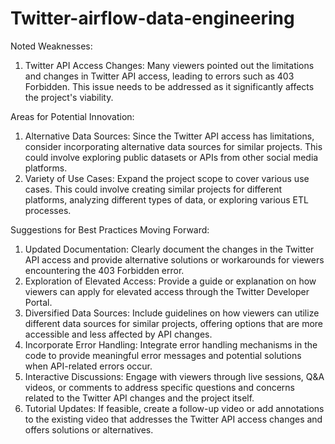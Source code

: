 # Twitter-airflow-data-engineering

Noted Weaknesses:

1. Twitter API Access Changes: Many viewers pointed out the limitations and changes in Twitter API access, leading to errors such as 403 Forbidden. This issue needs to be addressed as it significantly affects the project's viability.

Areas for Potential Innovation:

1. Alternative Data Sources: Since the Twitter API access has limitations, consider incorporating alternative data sources for similar projects. This could involve exploring public datasets or APIs from other social media platforms.
2. Variety of Use Cases: Expand the project scope to cover various use cases. This could involve creating similar projects for different platforms, analyzing different types of data, or exploring various ETL processes.

Suggestions for Best Practices Moving Forward:

1. Updated Documentation: Clearly document the changes in the Twitter API access and provide alternative solutions or workarounds for viewers encountering the 403 Forbidden error.
2. Exploration of Elevated Access: Provide a guide or explanation on how viewers can apply for elevated access through the Twitter Developer Portal.
3. Diversified Data Sources: Include guidelines on how viewers can utilize different data sources for similar projects, offering options that are more accessible and less affected by API changes.
4. Incorporate Error Handling: Integrate error handling mechanisms in the code to provide meaningful error messages and potential solutions when API-related errors occur.
5. Interactive Discussions: Engage with viewers through live sessions, Q&A videos, or comments to address specific questions and concerns related to the Twitter API changes and the project itself.
6. Tutorial Updates: If feasible, create a follow-up video or add annotations to the existing video that addresses the Twitter API access changes and offers solutions or alternatives.

